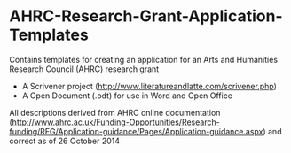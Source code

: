 AHRC-Research-Grant-Application-Templates
=========================================

Contains templates for creating an application for an Arts and Humanities Research Council (AHRC) research grant

+ A Scrivener project (http://www.literatureandlatte.com/scrivener.php)
+ A Open Document (.odt) for use in Word and Open Office

All descriptions derived from AHRC online documentation (http://www.ahrc.ac.uk/Funding-Opportunities/Research-funding/RFG/Application-guidance/Pages/Application-guidance.aspx) and correct as of 26 October 2014
